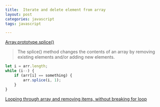 ```yaml
---
title:  Iterate and delete element from array
layout: post
categories: javascript
tags: javascript

---
```

[Array.prototype.splice()](https://developer.mozilla.org/en-US/docs/Web/JavaScript/Reference/Global_Objects/Array/splice)
> The splice() method changes the contents of an array by removing existing elements and/or adding new elements.

<!--more-->
``` javascript
let i = arr.length;
while (i--) {
    if (arr[i] == something) {
        arr.splice(i, 1);
    }
}
```

[Looping through array and removing items, without breaking for loop](https://stackoverflow.com/questions/9882284/looping-through-array-and-removing-items-without-breaking-for-loop)
